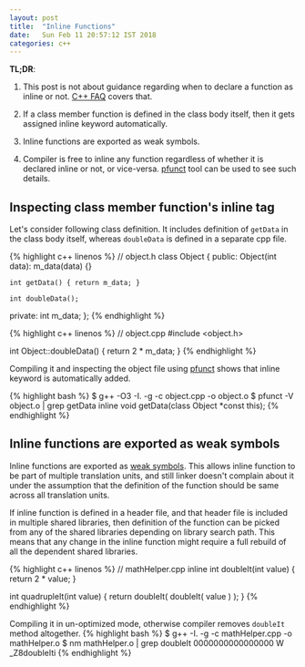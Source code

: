 ```yaml
---
layout: post
title:  "Inline Functions"
date:   Sun Feb 11 20:57:12 IST 2018 
categories: c++ 
---
```


**TL;DR**:

1. This post is not about guidance regarding when to declare a function as inline or not. 
   [C++ FAQ][isocpp] covers that.

2. If a class member function is defined in the class body itself, then it gets assigned
   inline keyword automatically.

3. Inline functions are exported as weak symbols.

4. Compiler is free to inline any function regardless of whether it is declared inline or
   not, or vice-versa. [pfunct][dwarves] tool can be used to see such details.

## Inspecting class member function's inline tag
Let's consider following class definition. It includes definition of `getData` in the class
body itself, whereas `doubleData` is defined in a separate cpp file.

{% highlight c++ linenos %}
// object.h
class Object
{
public:
    Object(int data): m_data(data) {}

    int getData() { return m_data; }

    int doubleData();
private:
    int m_data;
};
{% endhighlight %}

{% highlight c++ linenos %}
// object.cpp
#include <object.h>

int Object::doubleData()
{
    return 2 * m_data;
}
{% endhighlight %}

Compiling it and inspecting the object file using [pfunct][dwarves] shows that inline keyword
is automatically added.

{% highlight bash %}
$ g++ -O3 -I. -g -c object.cpp -o object.o
$ pfunct -V object.o | grep getData
inline void getData(class Object \*const this);
{% endhighlight %}

## Inline functions are exported as weak symbols
Inline functions are exported as [weak symbols][weak-symbol]. This allows inline function
to be part of multiple translation units, and still linker doesn't complain about it
under the assumption that the definition of the function should be same across all
translation units.

If inline function is defined in a header file, and that header file is included in
multiple shared libraries, then definition of the function can be picked from any of the
shared libraries depending on library search path. This means that any change in the inline
function might require a full rebuild of all the dependent shared libraries.

{% highlight c++ linenos %}
// mathHelper.cpp
inline int doubleIt(int value)
{
    return 2 * value;
}

int quadrupleIt(int value)
{
    return doubleIt( doubleIt( value ) );
}
{% endhighlight %}

Compiling it in un-optimized mode, otherwise compiler removes `doubleIt` method altogether.
{% highlight bash %}
$ g++ -I. -g -c mathHelper.cpp -o mathHelper.o
$ nm mathHelper.o | grep doubleIt
0000000000000000 W \_Z8doubleIti
{% endhighlight %}

[isocpp]:      https://isocpp.org/wiki/faq/inline-functions
[dwarves]:     https://community.linuxmint.com/software/view/dwarves
[weak-symbol]: https://en.wikipedia.org/wiki/Weak_symbol

